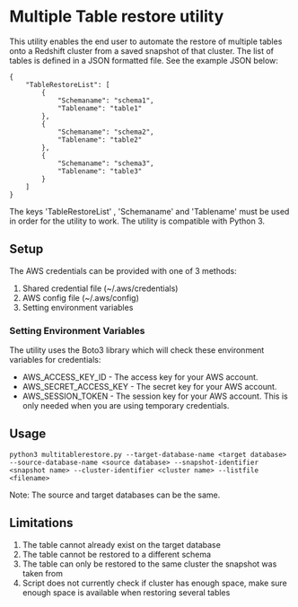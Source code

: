 # Multiple Table restore utility
This utility enables the end user to automate the restore of multiple tables onto a Redshift cluster from a saved snapshot of that cluster. The list of tables is defined in a JSON formatted file. See the example JSON below:

```
{
    "TableRestoreList": [
        {
            "Schemaname": "schema1",
            "Tablename": "table1"
        },
        {
            "Schemaname": "schema2",
            "Tablename": "table2"
        },
        {
            "Schemaname": "schema3",
            "Tablename": "table3"
        }
    ]
}
```

The keys 'TableRestoreList' , 'Schemaname' and 'Tablename' must be used in order for the utility to work. The utility is compatible with Python 3. 
## Setup
The AWS credentials can be provided with one of 3 methods:

1. Shared credential file (~/.aws/credentials)
1. AWS config file (~/.aws/config)
1. Setting environment variables

### Setting Environment Variables
The utility uses the Boto3 library which will check these environment variables for credentials:

* AWS_ACCESS_KEY_ID - The access key for your AWS account.
* AWS_SECRET_ACCESS_KEY - The secret key for your AWS account.
* AWS_SESSION_TOKEN - The session key for your AWS account. This is only needed when you are using temporary credentials.

## Usage
```python3 multitablerestore.py --target-database-name <target database> --source-database-name <source database> --snapshot-identifier <snapshot name> --cluster-identifier <cluster name> --listfile <filename>```

Note: The source and target databases can be the same.

## Limitations
1. The table cannot already exist on the target database
1. The table cannot be restored to a different schema
1. The table can only be restored to the same cluster the snapshot was taken from
1. Script does not currently check if cluster has enough space, make sure enough space is available when restoring several tables
